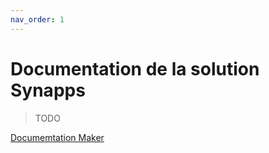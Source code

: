 ```yaml
---
nav_order: 1
---
```



Documentation de la solution Synapps
====================================


> TODO


[Documemtation Maker](./maker/README.md)
